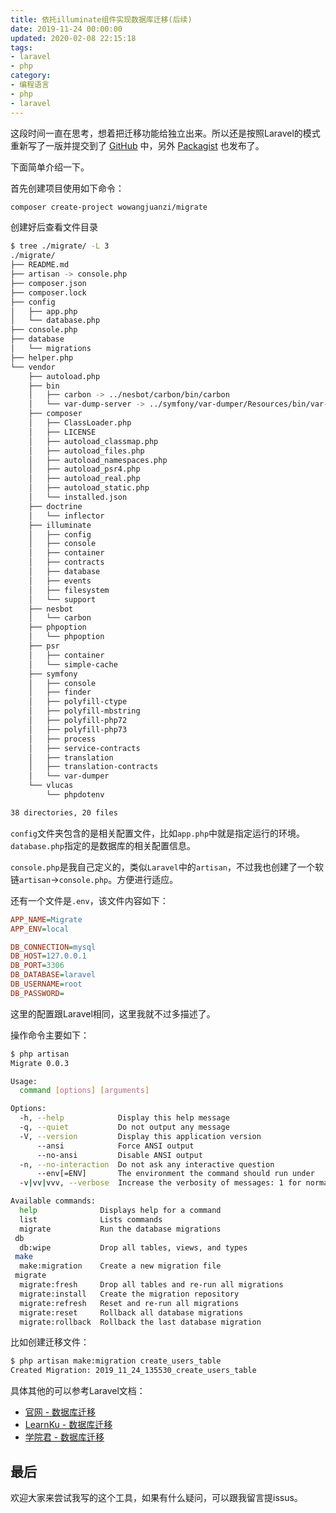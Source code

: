```yaml
---
title: 依托illuminate组件实现数据库迁移(后续)
date: 2019-11-24 00:00:00
updated: 2020-02-08 22:15:18
tags:
- laravel
- php
category:
- 编程语言
- php
- laravel
---
```


这段时间一直在思考，想着把迁移功能给独立出来。所以还是按照Laravel的模式重新写了一版并提交到了 [GitHub](https://github.com/mowangjuanzi/migrate) 中，另外 [Packagist](https://packagist.org/packages/wowangjuanzi/migrate) 也发布了。

下面简单介绍一下。

<!-- more -->

首先创建项目使用如下命令：

```bash
composer create-project wowangjuanzi/migrate
```

创建好后查看文件目录

```bash
$ tree ./migrate/ -L 3
./migrate/
├── README.md
├── artisan -> console.php
├── composer.json
├── composer.lock
├── config
│   ├── app.php
│   └── database.php
├── console.php
├── database
│   └── migrations
├── helper.php
└── vendor
    ├── autoload.php
    ├── bin
    │   ├── carbon -> ../nesbot/carbon/bin/carbon
    │   └── var-dump-server -> ../symfony/var-dumper/Resources/bin/var-dump-server
    ├── composer
    │   ├── ClassLoader.php
    │   ├── LICENSE
    │   ├── autoload_classmap.php
    │   ├── autoload_files.php
    │   ├── autoload_namespaces.php
    │   ├── autoload_psr4.php
    │   ├── autoload_real.php
    │   ├── autoload_static.php
    │   └── installed.json
    ├── doctrine
    │   └── inflector
    ├── illuminate
    │   ├── config
    │   ├── console
    │   ├── container
    │   ├── contracts
    │   ├── database
    │   ├── events
    │   ├── filesystem
    │   └── support
    ├── nesbot
    │   └── carbon
    ├── phpoption
    │   └── phpoption
    ├── psr
    │   ├── container
    │   └── simple-cache
    ├── symfony
    │   ├── console
    │   ├── finder
    │   ├── polyfill-ctype
    │   ├── polyfill-mbstring
    │   ├── polyfill-php72
    │   ├── polyfill-php73
    │   ├── process
    │   ├── service-contracts
    │   ├── translation
    │   ├── translation-contracts
    │   └── var-dumper
    └── vlucas
        └── phpdotenv

38 directories, 20 files
```

`config`文件夹包含的是相关配置文件，比如`app.php`中就是指定运行的环境。`database.php`指定的是数据库的相关配置信息。

`console.php`是我自己定义的，类似`Laravel`中的`artisan`，不过我也创建了一个软链`artisan`->`console.php`。方便进行适应。

还有一个文件是`.env`，该文件内容如下：

```ini
APP_NAME=Migrate
APP_ENV=local

DB_CONNECTION=mysql
DB_HOST=127.0.0.1
DB_PORT=3306
DB_DATABASE=laravel
DB_USERNAME=root
DB_PASSWORD=
```

这里的配置跟Laravel相同，这里我就不过多描述了。

操作命令主要如下：

```bash
$ php artisan 
Migrate 0.0.3

Usage:
  command [options] [arguments]

Options:
  -h, --help            Display this help message
  -q, --quiet           Do not output any message
  -V, --version         Display this application version
      --ansi            Force ANSI output
      --no-ansi         Disable ANSI output
  -n, --no-interaction  Do not ask any interactive question
      --env[=ENV]       The environment the command should run under
  -v|vv|vvv, --verbose  Increase the verbosity of messages: 1 for normal output, 2 for more verbose output and 3 for debug

Available commands:
  help              Displays help for a command
  list              Lists commands
  migrate           Run the database migrations
 db
  db:wipe           Drop all tables, views, and types
 make
  make:migration    Create a new migration file
 migrate
  migrate:fresh     Drop all tables and re-run all migrations
  migrate:install   Create the migration repository
  migrate:refresh   Reset and re-run all migrations
  migrate:reset     Rollback all database migrations
  migrate:rollback  Rollback the last database migration
```

比如创建迁移文件：

```bash
$ php artisan make:migration create_users_table
Created Migration: 2019_11_24_135530_create_users_table
```

具体其他的可以参考Laravel文档：

- [官网 - 数据库迁移](https://laravel.com/docs/6.x/migrations)
- [LearnKu - 数据库迁移](https://learnku.com/docs/laravel/6.x/migrations/5173)
- [学院君 - 数据库迁移](https://xueyuanjun.com/post/19972.html)

## 最后

欢迎大家来尝试我写的这个工具，如果有什么疑问，可以跟我留言提issus。